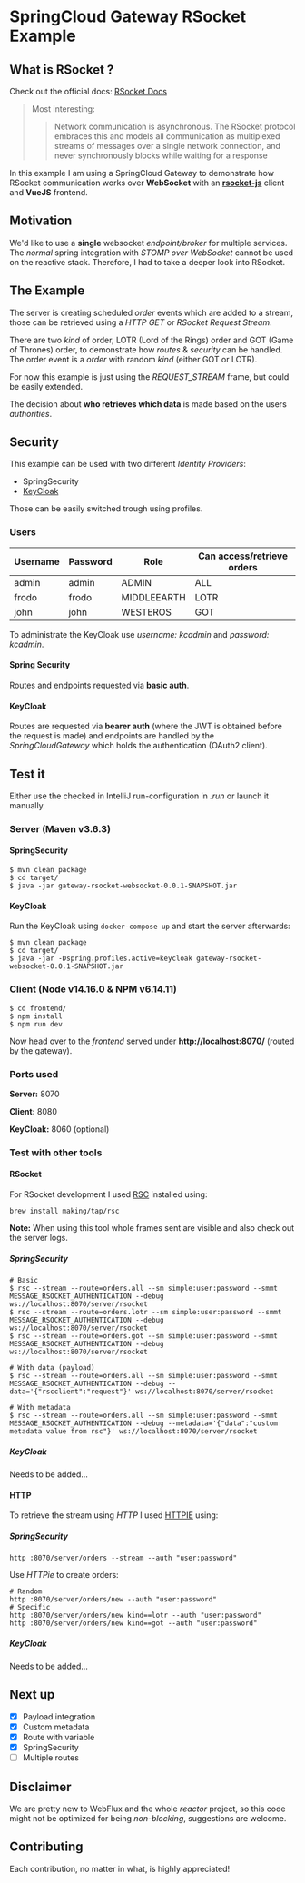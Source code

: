 # SpringCloud Gateway RSocket Example

## What is RSocket ? 

Check out the official docs: [RSocket Docs](https://rsocket.io/docs/)

> Most interesting:
>>Network communication is asynchronous. The RSocket protocol embraces 
>>this and models all communication as multiplexed streams of messages 
>>over a single network connection, and never synchronously blocks while 
>>waiting for a response

In this example I am using a SpringCloud Gateway to demonstrate how
RSocket communication works over **WebSocket** with an **[rsocket-js](https://github.com/rsocket/rsocket-js)**
client and **VueJS** frontend.

## Motivation

We'd like to use a **single** websocket *endpoint/broker* for multiple services.
The *normal* spring integration with *STOMP over WebSocket* cannot be used on the
reactive stack. Therefore, I had to take a deeper look into RSocket.

## The Example

The server is creating scheduled *order* events which are added to a stream, those can 
be retrieved using a *HTTP GET* or *RSocket Request Stream*.

There are two *kind* of order, LOTR (Lord of the Rings) order and GOT (Game of Thrones) order,
to demonstrate how *routes* & *security* can be handled.
The order event is a *order* with random *kind* (either GOT or LOTR).

For now this example is just using the *REQUEST_STREAM* frame, but could be easily extended.

The decision about **who retrieves which data** is made based on the users *authorities*.

## Security

This example can be used with two different *Identity Providers*:

- SpringSecurity
- [KeyCloak](https://www.keycloak.org/)

Those can be easily switched trough using profiles.

### Users

| Username | Password | Role        | Can access/retrieve orders |
|----------|----------|-------------|----------------------------|
| admin    | admin    | ADMIN       | ALL                        |
| frodo    | frodo    | MIDDLEEARTH | LOTR                       |
| john     | john     | WESTEROS    | GOT                        |

To administrate the KeyCloak use *username: kcadmin* and *password: kcadmin*.

#### Spring Security

Routes and endpoints requested via **basic auth**.

#### KeyCloak

Routes are requested via **bearer auth** (where the JWT is obtained before the request is made)
and endpoints are handled by the *SpringCloudGateway* which holds the authentication (OAuth2 client).

## Test it

Either use the checked in IntelliJ run-configuration in *.run* or launch it manually.

### Server (Maven v3.6.3)


#### SpringSecurity

```shell
$ mvn clean package
$ cd target/
$ java -jar gateway-rsocket-websocket-0.0.1-SNAPSHOT.jar
```

#### KeyCloak

Run the KeyCloak using `docker-compose up` and start the server afterwards:

```shell
$ mvn clean package
$ cd target/
$ java -jar -Dspring.profiles.active=keycloak gateway-rsocket-websocket-0.0.1-SNAPSHOT.jar
```

### Client (Node v14.16.0 & NPM v6.14.11)

```shell
$ cd frontend/
$ npm install
$ npm run dev
```

Now head over to the *frontend* served under **http://localhost:8070/** (routed by the gateway).

### Ports used

**Server:** 8070

**Client:** 8080

**KeyCloak:** 8060 (optional)

### Test with other tools

#### RSocket

For RSocket development I used [RSC](https://github.com/making/rsc) installed using:

```shell
brew install making/tap/rsc
```

**Note:** When using this tool whole frames sent are visible and also check out the server logs.

##### SpringSecurity

```shell
# Basic
$ rsc --stream --route=orders.all --sm simple:user:password --smmt MESSAGE_RSOCKET_AUTHENTICATION --debug ws://localhost:8070/server/rsocket
$ rsc --stream --route=orders.lotr --sm simple:user:password --smmt MESSAGE_RSOCKET_AUTHENTICATION --debug ws://localhost:8070/server/rsocket
$ rsc --stream --route=orders.got --sm simple:user:password --smmt MESSAGE_RSOCKET_AUTHENTICATION --debug ws://localhost:8070/server/rsocket

# With data (payload)
$ rsc --stream --route=orders.all --sm simple:user:password --smmt MESSAGE_RSOCKET_AUTHENTICATION --debug --data='{"rscclient":"request"}' ws://localhost:8070/server/rsocket

# With metadata
$ rsc --stream --route=orders.all --sm simple:user:password --smmt MESSAGE_RSOCKET_AUTHENTICATION --debug --metadata='{"data":"custom metadata value from rsc"}' ws://localhost:8070/server/rsocket
```

##### KeyCloak

Needs to be added...

#### HTTP

To retrieve the stream using *HTTP* I used [HTTPIE](https://httpie.io/) using:

##### SpringSecurity

````shell
http :8070/server/orders --stream --auth "user:password"
````

Use *HTTPie* to create orders:

```shell
# Random
http :8070/server/orders/new --auth "user:password"
# Specific
http :8070/server/orders/new kind==lotr --auth "user:password"
http :8070/server/orders/new kind==got --auth "user:password"
```

##### KeyCloak

Needs to be added...

## Next up

- [X] Payload integration
- [X] Custom metadata
- [X] Route with variable
- [X] SpringSecurity
- [ ] Multiple routes

## Disclaimer

We are pretty new to WebFlux and the whole *reactor* project, so this code might
not be optimized for being *non-blocking*, suggestions are welcome.

## Contributing

Each contribution, no matter in what, is highly appreciated!
